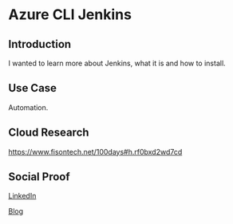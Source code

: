 <!-- This template removes the micro tutorial for a quicker post and removes images for a full template check out the 000-DAY-ARTICLE-LONG-TEMPLATE.MD-->
# Azure CLI Jenkins

## Introduction

I wanted to learn more about Jenkins, what it is and how to install.

## Use Case

Automation.

## Cloud Research

https://www.fisontech.net/100days#h.rf0bxd2wd7cd

## Social Proof

[LinkedIn](https://www.linkedin.com/posts/chris-fison_fisontechnet-100days-activity-6751491577694175232-XDh-)

[Blog](https://www.fisontech.net/100days#h.rf0bxd2wd7cd)
